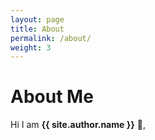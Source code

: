 ```yaml
---
layout: page
title: About
permalink: /about/
weight: 3
---
```


# **About Me**

Hi I am **{{ site.author.name }}** :wave:,<br>